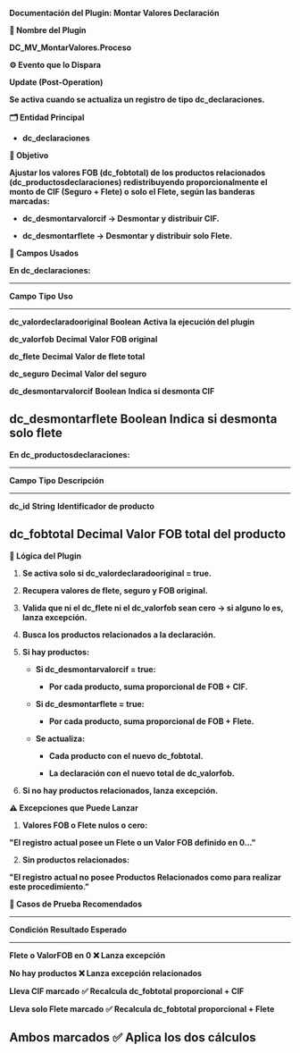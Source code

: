 **Documentación del Plugin: Montar Valores Declaración**

**🧩 Nombre del Plugin**

**DC_MV_MontarValores.Proceso**

**⚙️ Evento que lo Dispara**

**Update (Post-Operation)**

**Se activa cuando se actualiza un registro de tipo dc_declaraciones.**

**🗂️ Entidad Principal**

- **dc_declaraciones**

**🎯 Objetivo**

**Ajustar los valores FOB (dc_fobtotal) de los productos relacionados
(dc_productosdeclaraciones) redistribuyendo proporcionalmente el monto
de CIF (Seguro + Flete) o solo el Flete, según las banderas marcadas:**

- **dc_desmontarvalorcif → Desmontar y distribuir CIF.**

- **dc_desmontarflete → Desmontar y distribuir solo Flete.**

**🧾 Campos Usados**

**En dc_declaraciones:**

  ------------------------------------------------------------------------------
  **Campo**                       **Tipo**      **Uso**
  ------------------------------- ------------- --------------------------------
  **dc_valordeclaradooriginal**   **Boolean**   **Activa la ejecución del
                                                plugin**

  **dc_valorfob**                 **Decimal**   **Valor FOB original**

  **dc_flete**                    **Decimal**   **Valor de flete total**

  **dc_seguro**                   **Decimal**   **Valor del seguro**

  **dc_desmontarvalorcif**        **Boolean**   **Indica si desmonta CIF**

  **dc_desmontarflete**           **Boolean**   **Indica si desmonta solo
                                                flete**
  ------------------------------------------------------------------------------

**En dc_productosdeclaraciones:**

  -------------------------------------------------------------------------
  **Campo**         **Tipo**      **Descripción**
  ----------------- ------------- -----------------------------------------
  **dc_id**         **String**    **Identificador de producto**

  **dc_fobtotal**   **Decimal**   **Valor FOB total del producto**
  -------------------------------------------------------------------------

**🔁 Lógica del Plugin**

1.  **Se activa solo si dc_valordeclaradooriginal = true.**

2.  **Recupera valores de flete, seguro y FOB original.**

3.  **Valida que ni el dc_flete ni el dc_valorfob sean cero → si alguno
    lo es, lanza excepción.**

4.  **Busca los productos relacionados a la declaración.**

5.  **Si hay productos:**

    - **Si dc_desmontarvalorcif = true:**

      - **Por cada producto, suma proporcional de FOB + CIF.**

    - **Si dc_desmontarflete = true:**

      - **Por cada producto, suma proporcional de FOB + Flete.**

    - **Se actualiza:**

      - **Cada producto con el nuevo dc_fobtotal.**

      - **La declaración con el nuevo total de dc_valorfob.**

6.  **Si no hay productos relacionados, lanza excepción.**

**⚠️ Excepciones que Puede Lanzar**

1.  **Valores FOB o Flete nulos o cero:**

**\"El registro actual posee un Flete o un Valor FOB definido en
0\...\"**

2.  **Sin productos relacionados:**

**\"El registro actual no posee Productos Relacionados como para
realizar este procedimiento.\"**

**🧪 Casos de Prueba Recomendados**

  -----------------------------------------------------------------------
  **Condición**                **Resultado Esperado**
  ---------------------------- ------------------------------------------
  **Flete o ValorFOB en 0**    **❌ Lanza excepción**

  **No hay productos           **❌ Lanza excepción**
  relacionados**               

  **Lleva CIF marcado**        **✅ Recalcula dc_fobtotal proporcional +
                               CIF**

  **Lleva solo Flete marcado** **✅ Recalcula dc_fobtotal proporcional +
                               Flete**

  **Ambos marcados**           **✅ Aplica los dos cálculos**
  -----------------------------------------------------------------------
